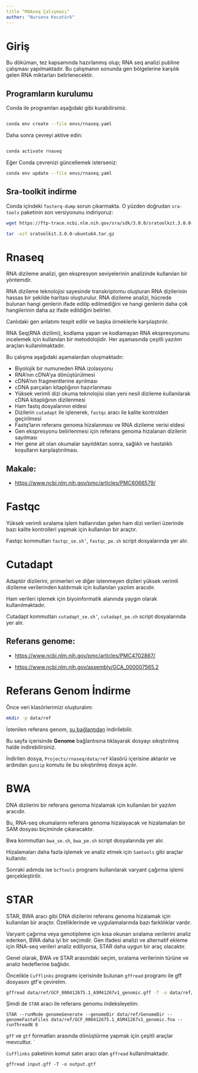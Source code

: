```yaml
---
title "RNAseq Çalışması"
author: "Nursena Kocatürk"
---
```


# Giriş

Bu döküman, tez kapsamında hazırlanmış olup; RNA seq analizi publine çalışması yapılmaktadır. Bu çalışmanın sonunda gen bölgelerine karşılık gelen RNA miktarları belirlenecektir. 

## Programların kurulumu

Conda ile programları aşağıdaki gibi kurabilirsiniz.

```bash

conda env create --file envs/rnaseq.yaml

```

Daha sonra çevreyi aktive edin:

```bash

conda activate rnaseq
```

Eğer Conda çevrenizi güncellemek isterseniz:


```bash
conda env update --file envs/rnaseq.yaml

```


## Sra-toolkit indirme

Conda içindeki `fasterq-dump` sorun çıkarmakta. O yüzden doğrudan `sra-tools` paketinin son versiyonunu indiriyoruz:

```bash
wget https://ftp-trace.ncbi.nlm.nih.gov/sra/sdk/3.0.0/sratoolkit.3.0.0-ubuntu64.tar.gz

tar -xzf sratoolkit.3.0.0-ubuntu64.tar.gz
```
# Rnaseq

RNA dizileme analizi, gen ekspresyon seviyelerinin analizinde kullanılan bir yöntemdir. 

RNA dizileme teknolojisi sayesinde transkriptomu oluşturan RNA dizilerinin hassas bir şekilde haritası oluşturulur. RNA dizileme analizi, hücrede bulunan hangi genlerin ifade edilip edilmediğini ve hangi genlerin daha çok hangilerinin daha az ifade edildiğini belirler.

Canlıdaki gen anlatımı tespit edilir ve başka örneklerle karşılaştırılır. 

RNA Seq(RNA dizilimi), kodlama yapan ve kodlamayan RNA ekspresyonunu incelemek için kullanılan bir metodolojidir. Her aşamasında çeşitli yazılım araçları kullanılmaktadır. 

Bu çalışma aşağıdaki aşamalardan oluşmaktadır:

+ Biyolojik bir numuneden RNA izolasyonu
+ RNA’nın cDNA’ya dönüştürülmesi
+ cDNA’nın fragmentlerine ayrılması
+ cDNA parçaları kitaplığının hazırlanması
+ Yüksek verimli dizi okuma teknolojisi olan yeni nesil dizileme kullanılarak cDNA kitaplığının dizilenmesi
+ Ham fastq dosyalarının eldesi
+ Dizilerin `cutadapt` ile işlenerek, `fastqc` aracı ile kalite kontrolden geçirilmesi
+ Fastq’ların referans genoma hizalanması ve RNA dizileme verisi eldesi 
+ Gen ekspresyonu belirlenmesi için referans genoma hizalanan dizilerin sayılması
+ Her gene ait olan okumalar sayıldıktan sonra, sağlıklı ve hastalıklı koşulların karşılaştırılması.

## Makale:

+ https://www.ncbi.nlm.nih.gov/pmc/articles/PMC6066579/

# Fastqc 

Yüksek verimli sıralama işlem hatlarından gelen ham dizi verileri üzerinde bazı kalite kontrolleri yapmak için kullanılan bir araçtır.

Fastqc kommutları `fastqc_se.sh’`, `fastqc_pe.sh` script dosyalarında yer alır.

# Cutadapt

Adaptör dizilerini, primerleri ve diğer istenmeyen dizileri yüksek verimli dizileme verilerinden kaldırmak için kullanılan yazılım aracıdır. 

Ham verileri işlemek için biyoinformatik alanında yaygın olarak kullanılmaktadır.

Cutadapt kommutları `cutadapt_se.sh’`, `cutadapt_pe.sh` script dosyalarında yer alır.

## Referans genome:

+ https://www.ncbi.nlm.nih.gov/pmc/articles/PMC4702867/

+ https://www.ncbi.nlm.nih.gov/assembly/GCA_000007565.2

# Referans Genom İndirme

Önce veri klasörlerimizi oluşturalım:

```bash
mkdir -p data/ref
```

İstenilen referans genom, [şu bağlantıdan](https://www.ncbi.nlm.nih.gov/genome/?term=txid303[orgn]) indirilebilir.

Bu sayfa içerisinde **Genome** bağlantısına tıklayarak dosyayı sıkıştırılmış halde indirebilirsiniz.

İndirilen dosya, `Projects/rnaseq/data/ref` klasörü içerisine aktarılır ve ardından `gunzip` komutu ile bu sıkıştırılmış dosya açılır.  

# BWA

DNA dizilerini bir referans genoma hizalamak için kullanılan bir yazılım aracıdır. 

Bu, RNA-seq okumalarını referans genoma hizalayacak ve hizalamaları bir SAM dosyası biçiminde çıkaracaktır. 

Bwa kommutları `bwa_se.sh`, `bwa_pe.sh` script dosyalarında yer alır.

Hizalamaları daha fazla işlemek ve analiz etmek için `Samtools` gibi araçlar kullanılır.

Sonraki adımda ise `bcftools` programı kullanılarak varyant çağırma işlemi gerçekleştirilir.

# STAR

STAR, BWA aracı gibi DNA dizilerini referans genoma hizalamak için kullanılan bir araçtır. Özelliklerinde ve uygulamalarında bazı farklılıklar vardır.

Varyant çağırma veya genotipleme için kısa okunan sıralama verilerini analiz ederken, BWA daha iyi bir seçimdir. Gen ifadesi analizi ve alternatif ekleme için RNA-seq verileri analiz ediliyorsa, STAR daha uygun bir araç olacaktır.

Genel olarak, BWA ve STAR arasındaki seçim, sıralama verilerinin türüne ve analiz hedeflerine bağlıdır. 


Öncelikle `Cufflinks` programı içerisinde bulunan `gffread` programı ile gff dosyasını gtf'e çevirelim. 

```bash
gffread data/ref/GCF_000412675.1_ASM41267v1_genomic.gff -T -o data/ref/GCF_000412675.1_ASM41267v1_genomic.gtf
```

Şimdi de `STAR` aracı ile referans genomu indeksleyelim:

```
STAR --runMode genomeGenerate --genomeDir data/ref/GenomeDir --genomeFastaFiles data/ref/GCF_000412675.1_ASM41267v1_genomic.fna --runThreadN 8
```

`gff` ve `gtf` formatları arasında dönüştürme yapmak için çeşitli araçlar mevcuttur. `

`Cufflinks` paketinin komut satırı aracı olan `gffread` kullanılmaktadır.

```
gffread input.gff -T -o output.gtf
```
